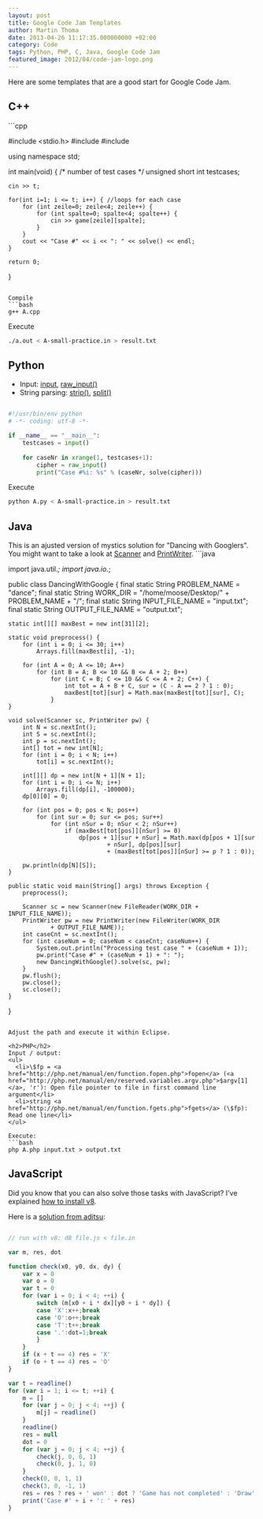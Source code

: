 ```yaml
---
layout: post
title: Google Code Jam Templates
author: Martin Thoma
date: 2013-04-26 11:17:35.000000000 +02:00
category: Code
tags: Python, PHP, C, Java, Google Code Jam
featured_image: 2012/04/code-jam-logo.png
---
```

Here are some templates that are a good start for Google Code Jam.

<h2>C++</h2>
```cpp

#include <stdio.h>
#include <string>
#include <iostream>

using namespace std;

int main(void) {
    /* number of test cases */
    unsigned short int testcases;

    cin >> t;

    for(int i=1; i <= t; i++) { //loops for each case
        for (int zeile=0; zeile<4; zeile++) {
            for (int spalte=0; spalte<4; spalte++) {
                cin >> game[zeile][spalte];
            }
        }
        cout << "Case #" << i << ": " << solve() << endl;
    }

    return 0;
}

```

Compile
```bash
g++ A.cpp
```

Execute
```bash
./a.out < A-small-practice.in > result.txt
```

<h2>Python</h2>
<ul>
  <li>Input: <a href="http://docs.python.org/2/library/functions.html#input">input</a>, <a href="http://docs.python.org/2/library/functions.html#raw_input">raw_input()</a></li>
  <li>String parsing: <a href="http://docs.python.org/2/library/stdtypes.html#str.strip">strip()</a>, <a href="http://docs.python.org/2/library/stdtypes.html#str.split">split()</a></li>
</ul>

```python

#!/usr/bin/env python
# -*- coding: utf-8 -*-

if __name__ == "__main__":
	testcases = input()
	 
	for caseNr in xrange(1, testcases+1):
		cipher = raw_input()
		print("Case #%i: %s" % (caseNr, solve(cipher)))

```

Execute
```bash
python A.py < A-small-practice.in > result.txt
```

<h2>Java</h2>
This is an ajusted version of mystics solution for "Dancing with Googlers". You might want to take a look at <a href="http://docs.oracle.com/javase/7/docs/api/java/util/Scanner.html">Scanner</a> and <a href="http://docs.oracle.com/javase/7/docs/api/java/io/PrintWriter.html">PrintWriter</a>.
```java

import java.util.*;
import java.io.*;

public class DancingWithGoogle {
	final static String PROBLEM_NAME = "dance";
	final static String WORK_DIR = "/home/moose/Desktop/" + PROBLEM_NAME + "/";
	final static String INPUT_FILE_NAME = "input.txt";
	final static String OUTPUT_FILE_NAME = "output.txt";

	static int[][] maxBest = new int[31][2];

	static void preprocess() {
		for (int i = 0; i <= 30; i++)
			Arrays.fill(maxBest[i], -1);

		for (int A = 0; A <= 10; A++)
			for (int B = A; B <= 10 && B <= A + 2; B++)
				for (int C = B; C <= 10 && C <= A + 2; C++) {
					int tot = A + B + C, sur = (C - A == 2 ? 1 : 0);
					maxBest[tot][sur] = Math.max(maxBest[tot][sur], C);
				}
	}

	void solve(Scanner sc, PrintWriter pw) {
		int N = sc.nextInt();
		int S = sc.nextInt();
		int p = sc.nextInt();
		int[] tot = new int[N];
		for (int i = 0; i < N; i++)
			tot[i] = sc.nextInt();

		int[][] dp = new int[N + 1][N + 1];
		for (int i = 0; i <= N; i++)
			Arrays.fill(dp[i], -100000);
		dp[0][0] = 0;

		for (int pos = 0; pos < N; pos++)
			for (int sur = 0; sur <= pos; sur++)
				for (int nSur = 0; nSur < 2; nSur++)
					if (maxBest[tot[pos]][nSur] >= 0)
						dp[pos + 1][sur + nSur] = Math.max(dp[pos + 1][sur
								+ nSur], dp[pos][sur]
								+ (maxBest[tot[pos]][nSur] >= p ? 1 : 0));

		pw.println(dp[N][S]);
	}

	public static void main(String[] args) throws Exception {
		preprocess();

		Scanner sc = new Scanner(new FileReader(WORK_DIR + INPUT_FILE_NAME));
		PrintWriter pw = new PrintWriter(new FileWriter(WORK_DIR
				+ OUTPUT_FILE_NAME));
		int caseCnt = sc.nextInt();
		for (int caseNum = 0; caseNum < caseCnt; caseNum++) {
			System.out.println("Processing test case " + (caseNum + 1));
			pw.print("Case #" + (caseNum + 1) + ": ");
			new DancingWithGoogle().solve(sc, pw);
		}
		pw.flush();
		pw.close();
		sc.close();
	}
}

```

Adjust the path and execute it within Eclipse.

<h2>PHP</h2>
Input / output: 
<ul>
  <li>\$fp = <a href="http://php.net/manual/en/function.fopen.php">fopen</a> (<a href="http://php.net/manual/en/reserved.variables.argv.php">$argv[1]</a>, 'r'): Open file pointer to file in first command line argument</li>
  <li>string <a href="http://php.net/manual/en/function.fgets.php">fgets</a> (\$fp): Read one line</li>
</ul>

Execute:
```bash
php A.php input.txt > output.txt
```

<h2>JavaScript</h2>
Did you know that you can also solve those tasks with JavaScript? I've explained <a href="http://stackoverflow.com/a/16242806/562769">how to install v8</a>.

Here is a <a href="http://www.go-hero.net/jam/13/name/aditsu">solution from aditsu</a>:
```javascript

// run with v8: d8 file.js < file.in

var m, res, dot

function check(x0, y0, dx, dy) {
	var x = 0
	var o = 0
	var t = 0
	for (var i = 0; i < 4; ++i) {
		switch (m[x0 + i * dx][y0 + i * dy]) {
		case 'X':x++;break
		case 'O':o++;break
		case 'T':t++;break
		case '.':dot=1;break
		}
	}
	if (x + t == 4) res = 'X'
	if (o + t == 4) res = 'O'
}

var t = readline()
for (var i = 1; i <= t; ++i) {
	m = []
	for (var j = 0; j < 4; ++j) {
		m[j] = readline()
	}
	readline()
	res = null
	dot = 0
	for (var j = 0; j < 4; ++j) {
		check(j, 0, 0, 1)
		check(0, j, 1, 0)
	}
	check(0, 0, 1, 1)
	check(3, 0, -1, 1)
	res = res ? res + ' won' : dot ? 'Game has not completed' : 'Draw'
	print('Case #' + i + ': ' + res)
}

```
